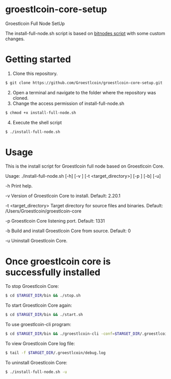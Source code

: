 # groestlcoin-core-setup
Groestlcoin Full Node SetUp

The install-full-node.sh script is based on [bitnodes script](https://bitnodes.io/install-full-node.sh) with some custom changes.

# Getting started

1.  Clone this repository.
```sh
$ git clone https://github.com/Groestlcoin/groestlcoin-core-setup.git
```

2. Open a terminal and navigate to the folder where the repository was cloned.
3. Change the access permission of install-full-node.sh
```sh
$ chmod +x install-full-node.sh
```
4. Execute the shell script
```sh
$ ./install-full-node.sh
```

# Usage  
This is the install script for Groestlcoin full node based on Groestlcoin Core.

  Usage: ./install-full-node.sh [-h] [-v <version>] [-t <target_directory>] [-p <port>] [-b] [-u]

  -h
      Print help.

  -v <version>
      Version of Groestlcoin Core to install.
      Default: 2.20.1

  -t <target_directory>
      Target directory for source files and binaries.
      Default: /Users/Groestlcoin/groestlcoin-core

  -p <port>
      Groestlcoin Core listening port.
      Default: 1331

  -b
      Build and install Groestlcoin Core from source.
      Default: 0

  -u
      Uninstall Groestlcoin Core.

# Once groestlcoin core is successfully installed

To stop Groestlcoin Core:
```sh
$ cd $TARGET_DIR/bin && ./stop.sh
```

To start Groestlcoin Core again:
```sh
$ cd $TARGET_DIR/bin && ./start.sh
```

To use groestlcoin-cli program:
```sh
$ cd $TARGET_DIR/bin && ./groestlcoin-cli -conf=$TARGET_DIR/.groestlcoin/groestlcoin.conf getnetworkinfo
```

To view Groestlcoin Core log file:
```sh
$ tail -f $TARGET_DIR/.groestlcoin/debug.log
```

To uninstall Groestlcoin Core:
```sh
$ ./install-full-node.sh -u
```
